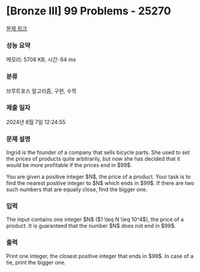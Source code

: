 # [Bronze III] 99 Problems - 25270 

[문제 링크](https://www.acmicpc.net/problem/25270) 

### 성능 요약

메모리: 5708 KB, 시간: 64 ms

### 분류

브루트포스 알고리즘, 구현, 수학

### 제출 일자

2024년 8월 7일 12:24:55

### 문제 설명

<p>Ingrid is the founder of a company that sells bicycle parts. She used to set the prices of products quite arbitrarily, but now she has decided that it would be more profitable if the prices end in $99$.</p>

<p>You are given a positive integer $N$, the price of a product. Your task is to find the nearest positive integer to $N$ which ends in $99$. If there are two such numbers that are equally close, find the bigger one.</p>

### 입력 

 <p>The input contains one integer $N$ ($1 \leq N \leq 10^4$), the price of a product. It is guaranteed that the number $N$ does not end in $99$.</p>

### 출력 

 <p>Print one integer, the closest positive integer that ends in $99$. In case of a tie, print the bigger one.</p>

